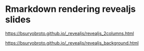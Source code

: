 # Rmarkdown rendering revealjs slides
https://bsuryobroto.github.io/_revealjs/revealjs_2columns.html
  
https://bsuryobroto.github.io/_revealjs/revealjs_background.html
